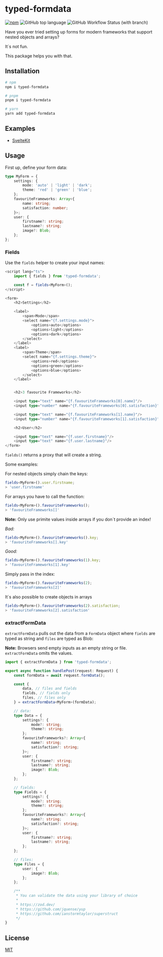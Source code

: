 # typed-formdata

[![npm](https://img.shields.io/npm/v/typed-formdata)](https://www.npmjs.com/package/typed-formdata)
![GitHub top language](https://img.shields.io/github/languages/top/david-plugge/typed-formdata)
![GitHub Workflow Status (with branch)](https://img.shields.io/github/actions/workflow/status/david-plugge/typed-formdata/main.yaml?branch=main)

Have you ever tried setting up forms for modern frameworks that support nested objects and arrays?

It´s not fun.

This package helps you with that.

## Installation

```bash
# npm
npm i typed-formdata

# pnpm
pnpm i typed-formdata

# yarn
yarn add typed-formdata
```

## Examples

-   [SvelteKit](https://github.com/david-plugge/typed-formdata/tree/main/examples/sveltekit)

## Usage

First up, define your form data:

```ts
type MyForm = {
    settings: {
        mode: 'auto' | 'light' | 'dark';
        theme: 'red' | 'green' | 'blue';
    };
    favouriteFrameworks: Array<{
        name: string;
        satisfaction: number;
    }>;
    user: {
        firstname?: string;
        lastname?: string;
        image?: Blob;
    };
};
```

### Fields

Use the `fields` helper to create your input names:

```ts
<script lang="ts">
    import { fields } from 'typed-formdata';

    const f = fields<MyForm>();
</script>

<form>
    <h2>Settings</h2>

    <label>
        <span>Mode</span>
        <select name="{f.settings.mode}">
            <options>auto</options>
            <options>light</options>
            <options>dark</options>
        </select>
    </label>
    <label>
        <span>Theme</span>
        <select name="{f.settings.theme}">
            <options>red</options>
            <options>green</options>
            <options>blue</options>
        </select>
    </label>


    <h2>3 favourite Frameworks</h2>

    <input type="text" name="{f.favouriteFrameworks[0].name}"/>
    <input type="number" name="{f.favouriteFrameworks[0].satisfaction}"/>

    <input type="text" name="{f.favouriteFrameworks[1].name}"/>
    <input type="number" name="{f.favouriteFrameworks[1].satisfaction}"/>

    <h2>User</h2>

    <input type="text" name="{f.user.firstname}"/>
    <input type="text" name="{f.user.lastname}"/>
</form>
```

`fields()` returns a proxy that will create a string.

Some examples:

For nested objects simply chain the keys:

```ts
fields<MyForm>().user.firstname;
> 'user.firstname'
```

For arrays you have to call the function:

```ts
fields<MyForm>().favouriteFrameworks();
> 'favouriteFrameworks[]'
```

**Note:**
Only use primite values inside arrays if you don´t provide an index!

_Bad:_

```ts
fields<MyForm>().favouriteFrameworks().key;
> 'favouriteFrameworks[].key'
```

_Good:_

```ts
fields<MyForm>().favouriteFrameworks(1).key;
> 'favouriteFrameworks[1].key'
```

Simply pass in the index:

```ts
fields<MyForm>().favouriteFrameworks(2);
> 'favouriteFrameworks[2]'
```

It´s also possible to create objects in arrays

```ts
fields<MyForm>().favouriteFrameworks(2).satisfaction;
> 'favouriteFrameworks[2].satisfaction'
```

### extractFormData

`extractFormData` pulls out the data from a `FormData` object where `fields` are typed as string and `files` are typed as Blob:

**Note:**
Browsers send empty inputs as an empty string or file. `extractFormData` omits the values.

```ts
import { extractFormData } from 'typed-formdata';

export async function handlePost(request: Request) {
    const formData = await request.formData();

    const {
        data, // files and fields
        fields, // fields only
        files, // files only
    } = extractFormData<MyForm>(formData);

    // data:
    type Data = {
        settings?: {
            mode?: string;
            theme?: string;
        };
        favouriteFrameworks?: Array<{
            name?: string;
            satisfaction?: string;
        }>;
        user: {
            firstname?: string;
            lastname?: string;
            image?: Blob;
        };
    };

    // fields:
    type Fields = {
        settings?: {
            mode?: string;
            theme?: string;
        };
        favouriteFrameworks?: Array<{
            name?: string;
            satisfaction?: string;
        }>;
        user: {
            firstname?: string;
            lastname?: string;
        };
    };

    // files:
    type Files = {
        user: {
            image?: Blob;
        };
    };

    /**
     * You can validate the data using your library of choice
     *
     * https://zod.dev/
     * https://github.com/jquense/yup
     * https://github.com/ianstormtaylor/superstruct
     */
}
```

## License

[MIT](https://github.com/david-plugge/typed-formdata/blob/main/LICENSE)
